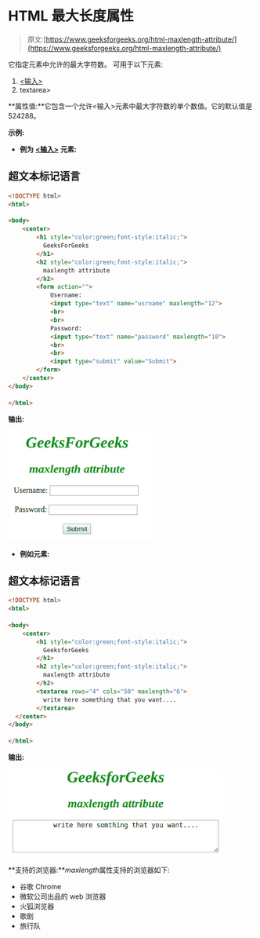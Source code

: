 # HTML 最大长度属性

> 原文:[https://www.geeksforgeeks.org/html-maxlength-attribute/](https://www.geeksforgeeks.org/html-maxlength-attribute/)

它指定元素中允许的最大字符数。
可用于以下元素:

1.  [<输入>](https://www.geeksforgeeks.org/html-input-maxlength-attribute/?ref=rp)
2.  textarea>

**属性值:**它包含一个允许<输入>元素中最大字符数的单个数值。它的默认值是 524288。

**示例:**

*   **例为** [**<输入>**](https://www.geeksforgeeks.org/html-input-maxlength-attribute/?ref=rp) **元素:**

## 超文本标记语言

```html
<!DOCTYPE html>
<html>

<body>
    <center>
        <h1 style="color:green;font-style:italic;">
          GeeksForGeeks
        </h1>
        <h2 style="color:green;font-style:italic;">
          maxlength attribute
        </h2>
        <form action="">
            Username:
            <input type="text" name="usrname" maxlength="12">
            <br>
            <br>
            Password:
            <input type="text" name="password" maxlength="10">
            <br>
            <br>
            <input type="submit" value="Submit">
        </form>
    </center>
</body>

</html>
```

**输出:**

![](img/6ea158ee1eaffa53f4d4a09618e956da.png)

*   **例如**[**<text area>**](https://www.geeksforgeeks.org/html-textareamaxlength-attribute/?ref=rp)**元素:**

## 超文本标记语言

```html
<!DOCTYPE html>
<html>

<body>
    <center>
        <h1 style="color:green;font-style:italic;">
          GeeksforGeeks
        </h1>
        <h2 style="color:green;font-style:italic;">
          maxlength attribute
        </h2>
        <textarea rows="4" cols="50" maxlength="6">
          write here something that you want....
        </textarea>
  </center>
</body>

</html>
```

**输出:**

![](img/c3cd6f77abf8d86f57f1f872e3a721bf.png)

**支持的浏览器:***maxlength*属性支持的浏览器如下:

*   谷歌 Chrome
*   微软公司出品的 web 浏览器
*   火狐浏览器
*   歌剧
*   旅行队